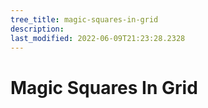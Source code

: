 ```yaml
---
tree_title: magic-squares-in-grid
description: 
last_modified: 2022-06-09T21:23:28.2328
---
```


# Magic Squares In Grid
